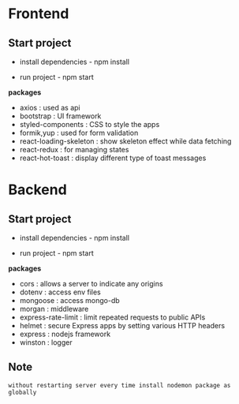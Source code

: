 # Frontend

## Start project

- install dependencies - npm install

- run project - npm start

**packages**

- axios : used as api
- bootstrap : UI framework
- styled-components : CSS to style the apps
- formik,yup : used for form validation
- react-loading-skeleton : show skeleton effect while data fetching
- react-redux : for managing states
- react-hot-toast : display different type of toast messages

# Backend

## Start project

- install dependencies - npm install

- run project - npm start

**packages**

- cors : allows a server to indicate any origins
- dotenv : access env files
- mongoose : access mongo-db
- morgan : middleware
- express-rate-limit : limit repeated requests to public APIs 
- helmet : secure  Express apps by setting various HTTP headers
- express : nodejs framework
- winston : logger
## Note

`without restarting server every time install nodemon package as globally`
